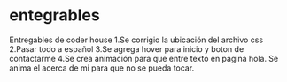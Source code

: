 # entegrables
Entregables de coder house
1.Se corrigio la ubicación del archivo css
2.Pasar todo a español
3.Se agrega hover para inicio y boton de contactarme 
4.Se crea animación para que entre texto en pagina hola. Se anima el acerca de mi para que no se pueda tocar.
